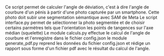Ce script permet de calculer l'angle de déviation, c'est à dire l'angle de courbure d'un pénis à partir d'une photo capturée par un smartphone.
Cette photo doit subir une segmentation sémantique avec SAM de Meta
Le script interface.py permet de sélectionner la photo segmentée et de choisir certains parmètres tels que l'orientation les points de tangences sur l'axe médian (squelette) 
Le module calculs.py effectue le calcul de l'angle de courbure et l'enregistre dans le fichier config.json
le module generate_pdf.py reprend les données du fichier config.json et rédige un rapport sous forme d'un fichier pdf avec le résultat du calcul de l'angle.  
